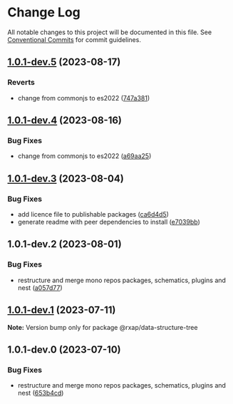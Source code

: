 # Change Log

All notable changes to this project will be documented in this file.
See [Conventional Commits](https://conventionalcommits.org) for commit guidelines.

## [1.0.1-dev.5](https://gitlab.com/rxap/packages/compare/@rxap/data-structure-tree@1.0.1-dev.4...@rxap/data-structure-tree@1.0.1-dev.5) (2023-08-17)

### Reverts

- change from commonjs to es2022 ([747a381](https://gitlab.com/rxap/packages/commit/747a381a090f0a276cf363da61bb19ed0c9cb5b7))

## [1.0.1-dev.4](https://gitlab.com/rxap/packages/compare/@rxap/data-structure-tree@1.0.1-dev.3...@rxap/data-structure-tree@1.0.1-dev.4) (2023-08-16)

### Bug Fixes

- change from commonjs to es2022 ([a69aa25](https://gitlab.com/rxap/packages/commit/a69aa25b9824b94613392b3ea42fba18e5eb1168))

## [1.0.1-dev.3](https://gitlab.com/rxap/packages/compare/@rxap/data-structure-tree@1.0.1-dev.2...@rxap/data-structure-tree@1.0.1-dev.3) (2023-08-04)

### Bug Fixes

- add licence file to publishable packages ([ca6d4d5](https://gitlab.com/rxap/packages/commit/ca6d4d509a743b89bad5ed7ae935d3007231705a))
- generate readme with peer dependencies to install ([e7039bb](https://gitlab.com/rxap/packages/commit/e7039bb5e86ffeadfe7cc92d5fc71d32f8efb4fb))

## 1.0.1-dev.2 (2023-08-01)

### Bug Fixes

- restructure and merge mono repos packages, schematics, plugins and nest ([a057d77](https://gitlab.com/rxap/packages/commit/a057d77ca2acf9426a03a497da8532f8a2fe2c86))

## [1.0.1-dev.1](https://gitlab.com/rxap/packages/compare/@rxap/data-structure-tree@1.0.1-dev.0...@rxap/data-structure-tree@1.0.1-dev.1) (2023-07-11)

**Note:** Version bump only for package @rxap/data-structure-tree

## 1.0.1-dev.0 (2023-07-10)

### Bug Fixes

- restructure and merge mono repos packages, schematics, plugins and nest ([653b4cd](https://gitlab.com/rxap/packages/commit/653b4cd39fc92d322df9b3959651fea0aa6079da))
